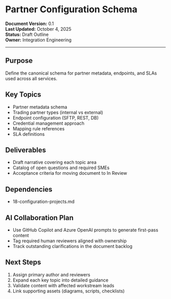 # Partner Configuration Schema

**Document Version:** 0.1  
**Last Updated:** October 4, 2025  
**Status:** Draft Outline  
**Owner:** Integration Engineering

---

## Purpose

Define the canonical schema for partner metadata, endpoints, and SLAs used across all services.

## Key Topics

- Partner metadata schema
- Trading partner types (internal vs external)
- Endpoint configuration (SFTP, REST, DB)
- Credential management approach
- Mapping rule references
- SLA definitions

## Deliverables

- Draft narrative covering each topic area
- Catalog of open questions and required SMEs
- Acceptance criteria for moving document to In Review

## Dependencies

- 18-configuration-projects.md

## AI Collaboration Plan

- Use GitHub Copilot and Azure OpenAI prompts to generate first-pass content
- Tag required human reviewers aligned with ownership
- Track outstanding clarifications in the document backlog

## Next Steps

1. Assign primary author and reviewers
2. Expand each key topic into detailed guidance
3. Validate content with affected workstream leads
4. Link supporting assets (diagrams, scripts, checklists)
